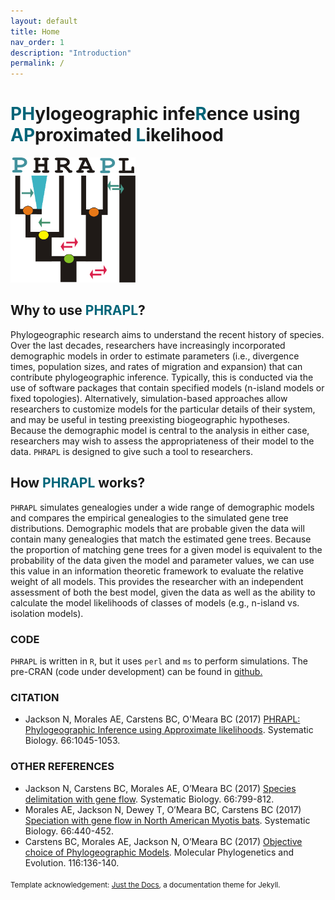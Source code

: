 ```yaml
---
layout: default
title: Home
nav_order: 1
description: "Introduction"
permalink: /
---
```



**<font color='#006579'>PH</font>ylogeographic 
infe<font color='#006579'>R</font>ence 
using 
<font color='#006579'>AP</font>proximated 
<font color='#006579'>L</font>ikelihood**
=======


<img src="https://github.com/ariadnamorales/phrapl-manual/blob/master/phrapl_logo.png?raw=true" width="200" height="200" />


## Why to use **<font color='#006579'>PHRAPL</font>**?
Phylogeographic research aims to understand the recent history of species. Over the last decades, researchers have increasingly incorporated demographic models in order to estimate parameters (i.e., divergence times, population sizes, and rates of migration and expansion) that can contribute phylogeographic inference. 
Typically, this is conducted via the use of software packages that contain specified models (n-island models or fixed topologies). Alternatively, simulation-based approaches allow researchers to customize models for the particular details of their system, and may be useful in testing preexisting biogeographic hypotheses. Because the demographic model is central to the analysis in either case, researchers may wish to assess the appropriateness of their model to the data. `PHRAPL` is designed to give such a tool to researchers. 

## How **<font color='#006579'>PHRAPL</font>** works?
`PHRAPL` simulates genealogies under a wide range of demographic models and compares the empirical genealogies to the simulated gene tree distributions. Demographic models that are probable given the data will contain many genealogies that match the estimated gene trees. Because the proportion of matching gene trees for a given model is equivalent to the probability of the data given the model and parameter values, we can use this value in an information theoretic framework to evaluate the relative weight of all models. This provides the researcher with an independent assessment of both the best model, given the data as well as the ability to calculate the model likelihoods of classes of models (e.g., n-island vs. isolation models).


### CODE
`PHRAPL` is written in `R`, but it uses `perl` and `ms` to perform simulations. The pre-CRAN (code under development) can be found in [github.](https://github.com/bomeara/phrapl)


### CITATION
- Jackson N, Morales AE, Carstens BC, O'Meara BC (2017) [PHRAPL: Phylogeographic Inference using Approximate likelihoods](https://academic.oup.com/sysbio/article/66/6/1045/2999288). Systematic Biology. 66:1045-1053.


### OTHER REFERENCES
- Jackson N, Carstens BC, Morales AE, O’Meara BC (2017) [Species delimitation with gene flow](https://academic.oup.com/sysbio/article/66/5/799/2726792?searchresult=1). Systematic Biology. 66:799-812.
- Morales AE, Jackson N, Dewey T, O’Meara BC, Carstens BC (2017) [Speciation with gene flow in North American Myotis bats](https://academic.oup.com/sysbio/article/66/3/440/2682289). Systematic Biology. 66:440-452.
- Carstens BC, Morales AE, Jackson N, O’Meara BC (2017) [Objective choice of Phylogeographic Models](https://www.sciencedirect.com/science/article/pii/S1055790317303160?via%3Dihub). Molecular Phylogenetics and Evolution. 116:136-140.



<sub>Template acknowledgement: <a href="https://github.com/pmarsceill/just-the-docs">Just the Docs</a>, a documentation theme for Jekyll.<sub>

